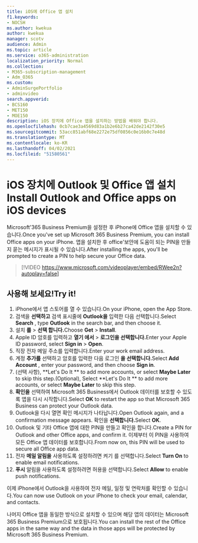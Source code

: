 ```yaml
---
title: iOS에 Office 앱 설치
f1.keywords:
- NOCSH
ms.author: kwekua
author: kwekua
manager: scotv
audience: Admin
ms.topic: article
ms.service: o365-administration
localization_priority: Normal
ms.collection:
- M365-subscription-management
- Adm_O365
ms.custom:
- AdminSurgePortfolio
- adminvideo
search.appverid:
- BCS160
- MET150
- MOE150
description: iOS 장치에 Office 앱을 설치하는 방법을 배워야 합니다.
ms.openlocfilehash: 0cb7cae3a4569d83a1b2e6b27ca42de2142f30e5
ms.sourcegitcommit: 53acc851abf68e2272e75df0856c0e16b0c7e48d
ms.translationtype: MT
ms.contentlocale: ko-KR
ms.lasthandoff: 04/02/2021
ms.locfileid: "51580561"
---
```

# <a name="install-outlook-and-office-apps-on-ios-devices"></a><span data-ttu-id="4b000-103">iOS 장치에 Outlook 및 Office 앱 설치</span><span class="sxs-lookup"><span data-stu-id="4b000-103">Install Outlook and Office apps on iOS devices</span></span>

<span data-ttu-id="4b000-104">Microsoft&#39;365 Business Premium을 설정한 후 iPhone에 Office 앱을 설치할 수 있습니다.</span><span class="sxs-lookup"><span data-stu-id="4b000-104">Once you&#39;ve set up Microsoft 365 Business Premium, you can install Office apps on your iPhone.</span></span> <span data-ttu-id="4b000-105">앱을 설치한 후 office&#39;보안에 도움이 되는 PIN을 만들지 묻는 메시지가 표시될 수 있습니다.</span><span class="sxs-lookup"><span data-stu-id="4b000-105">After installing the apps, you&#39;ll be prompted to create a PIN to help secure your Office data.</span></span>

> [!VIDEO https://www.microsoft.com/videoplayer/embed/RWee2n?autoplay=false]

## <a name="try-it"></a><span data-ttu-id="4b000-106">사용해 보세요!</span><span class="sxs-lookup"><span data-stu-id="4b000-106">Try it!</span></span>

1. <span data-ttu-id="4b000-107">iPhone에서 앱 스토어를 열 수 있습니다.</span><span class="sxs-lookup"><span data-stu-id="4b000-107">On your iPhone, open the App Store.</span></span>
2. <span data-ttu-id="4b000-108">검색을  **선택하고** 검색 표시줄에  **Outlook을** 입력한 다음 선택합니다.</span><span class="sxs-lookup"><span data-stu-id="4b000-108">Select  **Search** , type  **Outlook** in the search bar, and then choose it.</span></span>
3. <span data-ttu-id="4b000-109">설치 **를**   >   **선택 합니다.**</span><span class="sxs-lookup"><span data-stu-id="4b000-109">Choose  **Get**  >  **Install**.</span></span>
4. <span data-ttu-id="4b000-110">Apple ID 암호를 입력하고 **열기 에서**  >   **로그인을 선택합니다.**</span><span class="sxs-lookup"><span data-stu-id="4b000-110">Enter your Apple ID password, select **Sign in** >  **Open**.</span></span>
5. <span data-ttu-id="4b000-111">직장 전자 메일 주소를 입력합니다.</span><span class="sxs-lookup"><span data-stu-id="4b000-111">Enter your work email address.</span></span>
6. <span data-ttu-id="4b000-112">계정 **추가를** 선택하고 암호를 입력한 다음 로그인 **을 선택합니다.**</span><span class="sxs-lookup"><span data-stu-id="4b000-112">Select  **Add Account** , enter your password, and then choose  **Sign in**.</span></span>
7. <span data-ttu-id="4b000-113">(선택 사항), \*\*Let's Do It \*\* to add more accounts, or select  **Maybe Later**  to skip this step.</span><span class="sxs-lookup"><span data-stu-id="4b000-113">(Optional), Select  \*\*Let's Do It \*\* to add more accounts, or select  **Maybe Later**  to skip this step.</span></span>
8. <span data-ttu-id="4b000-114">**확인을** 선택하여 Microsoft 365 Business에서 Outlook 데이터를 보호할 수 있도록 앱을 다시 시작합니다.</span><span class="sxs-lookup"><span data-stu-id="4b000-114">Select  **OK** to restart the app so that Microsoft 365 Business  can protect your Outlook data.</span></span>
9. <span data-ttu-id="4b000-115">Outlook을 다시 열면 확인 메시지가 나타납니다.</span><span class="sxs-lookup"><span data-stu-id="4b000-115">Open Outlook again, and a confirmation message appears.</span></span> <span data-ttu-id="4b000-116">확인을 **선택합니다.**</span><span class="sxs-lookup"><span data-stu-id="4b000-116">Select  **OK**.</span></span>
10. <span data-ttu-id="4b000-117">Outlook 및 기타 Office 앱에 대한 PIN을 만들고 확인을 합니다.</span><span class="sxs-lookup"><span data-stu-id="4b000-117">Create a PIN for Outlook and other Office apps, and confirm it.</span></span> <span data-ttu-id="4b000-118">이제부터 이 PIN을 사용하여 모든 Office 앱 데이터를 보호합니다.</span><span class="sxs-lookup"><span data-stu-id="4b000-118">From now on, this PIN will be used to secure all Office app data.</span></span>
11. <span data-ttu-id="4b000-119">전자  **메일 알림을**  사용하도록 설정하려면 켜기 를 선택합니다.</span><span class="sxs-lookup"><span data-stu-id="4b000-119">Select  **Turn On**  to enable email notifications.</span></span>
12. <span data-ttu-id="4b000-120">**푸시** 알림을 사용하도록 설정하려면 허용을 선택합니다.</span><span class="sxs-lookup"><span data-stu-id="4b000-120">Select  **Allow** to enable push notifications.</span></span>

<span data-ttu-id="4b000-121">이제 iPhone에서 Outlook을 사용하여 전자 메일, 일정 및 연락처를 확인할 수 있습니다.</span><span class="sxs-lookup"><span data-stu-id="4b000-121">You can now use Outlook on your iPhone to check your email, calendar, and contacts.</span></span>

<span data-ttu-id="4b000-122">나머지 Office 앱을 동일한 방식으로 설치할 수 있으며 해당 앱의 데이터는 Microsoft 365 Business Premium으로 보호됩니다.</span><span class="sxs-lookup"><span data-stu-id="4b000-122">You can install the rest of the Office apps in the same way and the data in those apps will be protected by Microsoft 365 Business Premium.</span></span>
